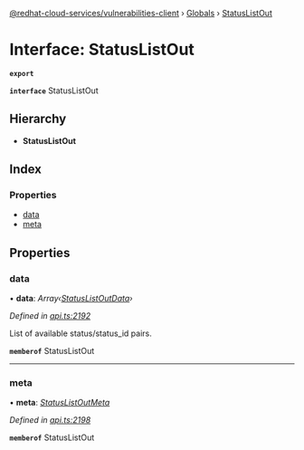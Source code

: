 [@redhat-cloud-services/vulnerabilities-client](../README.md) › [Globals](../globals.md) › [StatusListOut](statuslistout.md)

# Interface: StatusListOut

**`export`** 

**`interface`** StatusListOut

## Hierarchy

* **StatusListOut**

## Index

### Properties

* [data](statuslistout.md#data)
* [meta](statuslistout.md#meta)

## Properties

###  data

• **data**: *Array‹[StatusListOutData](statuslistoutdata.md)›*

*Defined in [api.ts:2192](https://github.com/RedHatInsights/javascript-clients.gi/blob/master/packages/vulnerabilities/api.ts#L2192)*

List of available status/status_id pairs.

**`memberof`** StatusListOut

___

###  meta

• **meta**: *[StatusListOutMeta](statuslistoutmeta.md)*

*Defined in [api.ts:2198](https://github.com/RedHatInsights/javascript-clients.gi/blob/master/packages/vulnerabilities/api.ts#L2198)*

**`memberof`** StatusListOut
